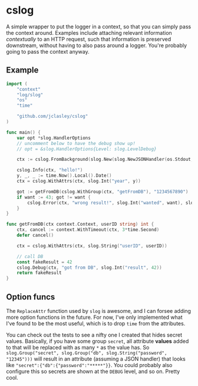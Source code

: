 # cslog

A simple wrapper to put the logger in a context, so that you can simply pass the context around.
Examples include attaching relevant information _contextually_ to an HTTP request, such that information is preserved
downstream, without having to also pass around a logger. You're probably going to pass the context anyway.

## Example

```go
import (
	"context"
	"log/slog"
	"os"
	"time"

    "github.com/jclasley/cslog"
)

func main() {
	var opt *slog.HandlerOptions
	// uncomment below to have the debug show up!
	// opt = &slog.HandlerOptions{Level: slog.LevelDebug}

	ctx := cslog.FromBackground(slog.New(slog.NewJSONHandler(os.Stdout, cslog.WithoutTime(opt))))

	cslog.Info(ctx, "hello!")
	y, _, _ := time.Now().Local().Date()
	ctx = cslog.WithAttrs(ctx, slog.Int("year", y))

	got := getFromDB(cslog.WithGroup(ctx, "getFromDB"), "1234567890")
	if want := 43; got != want {
		cslog.Error(ctx, "wrong result!", slog.Int("wanted", want), slog.Int("got", got))
	}
}

func getFromDB(ctx context.Context, userID string) int {
    ctx, cancel := context.WithTimeout(ctx, 3*time.Second)
    defer cancel()

    ctx = cslog.WithAttrs(ctx, slog.String("userID", userID))

    // call DB
    const fakeResult = 42
    cslog.Debug(ctx, "got from DB", slog.Int("result", 42))
    return fakeResult
}
```

## Option funcs

The `ReplaceAttr` function used by `slog` is awesome, and I can forsee adding more option functions in the future. For now, I've only implemented what I've found to be the most useful, which is to drop `time` from the attributes.

You can check out the tests to see a nifty one I created that hides secret values. Basically, if you have some group `secret`, all attribute **values** added to that will be replaced with as many `*` as the value has. So `slog.Group("secret", slog.Group("db", slog.String("password", "12345")))` will result in an attribute (assuming a JSON handler) that looks like `"secret":{"db":{"password":"*****"}}`. You could probably also configure this so secrets are shown at the `DEBUG` level, and so on. Pretty cool.
